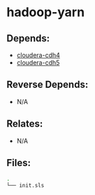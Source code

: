 # hadoop-yarn

## Depends:

  -  [cloudera-cdh4](/salt/cloudera-cdh4)
  -  [cloudera-cdh5](/salt/cloudera-cdh5)

## Reverse Depends:

  -  N/A

## Relates:

  -  N/A

## Files:

```bash
.
└── init.sls
```
